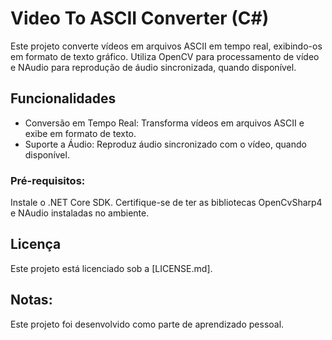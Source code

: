 # Video To ASCII Converter (C#)
Este projeto converte vídeos em arquivos ASCII em tempo real, exibindo-os em formato de texto gráfico. Utiliza OpenCV para processamento de vídeo e NAudio para reprodução de áudio sincronizada, quando disponível.

## Funcionalidades
* Conversão em Tempo Real: Transforma vídeos em arquivos ASCII e exibe em formato de texto.
* Suporte a Áudio: Reproduz áudio sincronizado com o vídeo, quando disponível.

### Pré-requisitos:
Instale o .NET Core SDK.
Certifique-se de ter as bibliotecas OpenCvSharp4 e NAudio instaladas no ambiente.

## Licença
Este projeto está licenciado sob a [LICENSE.md].

## Notas:
Este projeto foi desenvolvido como parte de aprendizado pessoal.
